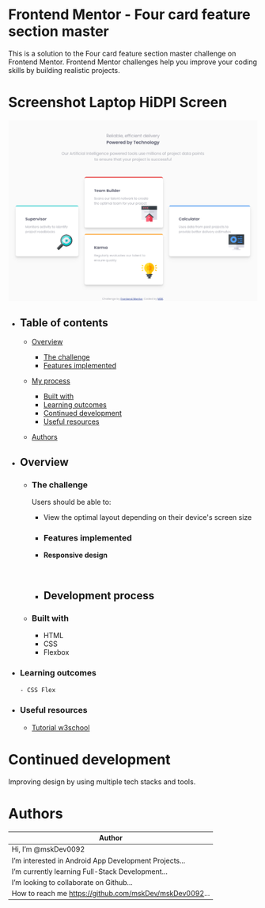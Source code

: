 # Frontend Mentor - Four card feature section master
This is a solution to the Four card feature section master challenge on Frontend Mentor. Frontend Mentor challenges help you improve your coding skills by building realistic projects.

# Screenshot Laptop HiDPI Screen
![image](https://github.com/mskDev0092/four-card-feature-section-master/blob/main/Frontend%20Mentor%20Four%20card%20feature%20section.png)

- ## **Table of contents**

    - [Overview](#overview)
      - [The challenge](#the-challenge)
      - [Features implemented](#features-implemented)
     
    - [My process](#my-process)
      - [Built with](#built-with)
      - [Learning outcomes](#learning-outcomes)
      - [Continued development](#continued-development)
      - [Useful resources](#useful-resources)
    - [Authors](#authors)

- ## **Overview**

    - ### **The challenge**

      Users should be able to:
      - View the optimal layout depending on their device's screen size
      
      - ### **Features implemented**
      
      - **Responsive design** 
      
      ![]()
      
      - ## **Development process**

    - ### **Built with**

      - HTML
      - CSS  
      - Flexbox
      
- ### Learning outcomes 

      - CSS Flex
  
 - ### **Useful resources**

      - [Tutorial w3school](https://www.w3schools.com)
      

# Continued development

Improving design by using multiple tech stacks and tools.

# Authors

   |                       Author                             |
   |  -----------------------------------------------------   |
   |  Hi, I’m @mskDev0092                                     |
   |  I’m interested in Android App Development Projects...   |
   |  I’m currently learning Full-Stack Development...        |
   |  I’m looking to collaborate on Github...                 |
   |  How to reach me https://github.com/mskDev/mskDev0092... |
